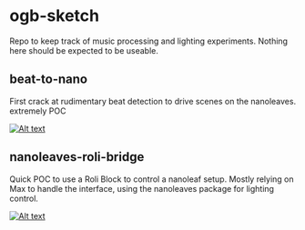# ogb-sketch
Repo to keep track of music processing and lighting experiments. Nothing here should be expected to be useable.

## beat-to-nano
First crack at rudimentary beat detection to drive scenes on the nanoleaves. extremely POC

[![Alt text](https://img.youtube.com/vi/zrj193-iMH8/0.jpg)](https://www.youtube.com/watch?v=zrj193-iMH8)

## nanoleaves-roli-bridge
Quick POC to use a Roli Block to control a nanoleaf setup. Mostly relying on Max to handle the interface, using the nanoleaves package for lighting control.




[![Alt text](https://img.youtube.com/vi/5QTGNdcKnhY/0.jpg)](https://www.youtube.com/watch?v=5QTGNdcKnhY)



